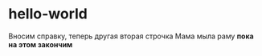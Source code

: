 # hello-world
Вносим справку, теперь другая вторая строчка
Мама мыла раму
**пока на этом закончим**
